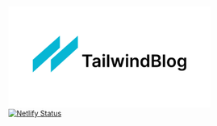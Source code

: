 <img src="/public/static/images/twitter-card.png" alt= “tailwind-nextjs-banner” width="auto" height="200px">[![Netlify Status](https://api.netlify.com/api/v1/badges/765b4c97-46de-4e79-b178-159e299fcddb/deploy-status)](https://app.netlify.com/sites/lambent-cheesecake-b57803/deploys)

